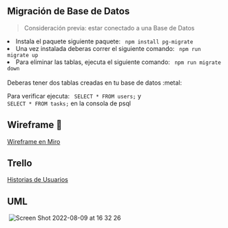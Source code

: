 ## Migración de Base de Datos 
<blockquote> Consideración previa: estar conectado a una Base de Datos </blockquote>
<li>Instala el paquete siguiente paquete: <code> npm install pg-migrate </code> </li>
<li> Una vez instalada deberas correr el siguiente comando: <code> npm run migrate up </code> </li>
<li> Para eliminar las tablas, ejecuta el siguiente comando: <code> npm run migrate down </code> </li>
<br>
Deberas tener dos tablas creadas en tu base de datos :metal:

Para verificar ejecuta: <code> SELECT * FROM users;</code> y <code> SELECT * FROM tasks;</code> en la consola de psql

## Wireframe :iphone:
[Wireframe en Miro](https://miro.com/app/board/uXjVOgS2Nek=/?share_link_id=943907695605)

## Trello

[Historias de Usuarios](https://trello.com/b/zl3XJk6y/proyecto)

## UML
<img> ![Screen Shot 2022-08-09 at 16 32 26](https://user-images.githubusercontent.com/67517405/183755247-7294768f-6e9f-40c6-a966-facc783250c0.png) </img>
